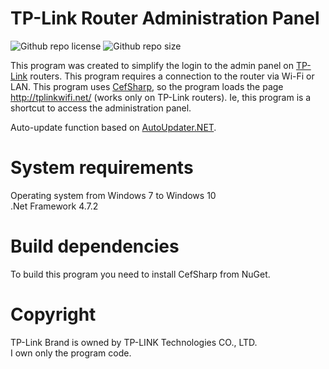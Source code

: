 # TP-Link Router Administration Panel

![Github repo license](https://img.shields.io/github/license/KagamineP/tplrap) ![Github repo size](https://img.shields.io/github/languages/code-size/KagamineP/tplrap)

This program was created to simplify the login to the admin panel on [TP-Link](https://tp-link.com/) routers. This program requires a connection to the router via Wi-Fi or LAN. This program uses [CefSharp](https://github.com/cefsharp/CefSharp), so the program loads the page http://tplinkwifi.net/ (works only on TP-Link routers). Ie, this program is a shortcut to access the administration panel. 

Auto-update function based on [AutoUpdater.NET](https://github.com/ravibpatel/AutoUpdater.NET).

System requirements
==================
Operating system from Windows 7 to Windows 10  
.Net Framework 4.7.2

Build dependencies
==================
To build this program you need to install CefSharp from NuGet.

Copyright
=========
TP-Link Brand is owned by TP-LINK Technologies CO., LTD.  
I own only the program code.
